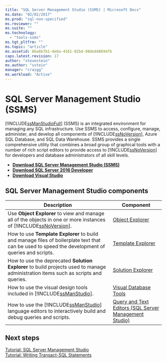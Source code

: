 ```yaml
---
title: "SQL Server Management Studio (SSMS) | Microsoft Docs"
ms.date: "02/02/2017"
ms.prod: "sql-non-specified"
ms.reviewer: ""
ms.suite: ""
ms.technology: 
  - "tools-ssms"
ms.tgt_pltfrm: ""
ms.topic: "article"
ms.assetid: 66a6b7b1-de6a-4161-82bd-98ded486947b
caps.latest.revision: 17
author: "stevestein"
ms.author: "sstein"
manager: "craigg"
ms.workload: "Active"
---
```

# SQL Server Management Studio (SSMS)

[!INCLUDE[ssManStudioFull](../includes/ssmanstudiofull_md.md)] (SSMS) is an integrated environment for managing any SQL infrastructure. Use SSMS to access, configure, manage, administer, and develop all components of [!INCLUDE[ssNoVersion](../includes/ssnoversion_md.md)], Azure SQL Database, and SQL Data Warehouse. SSMS provides a single comprehensive utility that combines a broad group of graphical tools with a number of rich script editors to provide access to [!INCLUDE[ssNoVersion](../includes/ssnoversion_md.md)] for developers and database administrators of all skill levels.



 
 - [**Download SQL Server Management Studio (SSMS)**](download-sql-server-management-studio-ssms.md) 
 - [**Download SQL Server 2016 Developer**](https://my.visualstudio.com/Downloads?q=SQL%20Server%20Developer)
 - [**Download Visual Studio**](https://www.visualstudio.com/post-download-vs/?sku=community&clcid=0x409&downloadrename=true)

  
## SQL Server Management Studio components  
  
|Description|Component|  
|---------------|---------|  
|Use **Object Explorer** to view and manage all of the objects in one or more instances of [!INCLUDE[ssNoVersion](../includes/ssnoversion_md.md)].|[Object Explorer](../ssms/object/object-explorer.md)|  
|How to use **Template Explorer** to build and manage files of boilerplate text that can be used to speed the development of queries and scripts.|[Template Explorer](../ssms/template/template-explorer.md)|  
|How to use the deprecated **Solution Explorer** to build projects used to manage administration items such as scripts and queries.|[Solution Explorer](../ssms/solution/solution-explorer.md)|  
|How to use the visual design tools included in [!INCLUDE[ssManStudio](../includes/ssmanstudio_md.md)].|[Visual Database Tools](../ssms/visual-db-tools/visual-database-tools.md)|  
|How to use the [!INCLUDE[ssManStudio](../includes/ssmanstudio_md.md)] language editors to interactively build and debug queries and scripts.|[Query and Text Editors (SQL Server Management Studio)](../relational-databases/scripting/query-and-text-editors-sql-server-management-studio.md)|  


## Next steps  
[Tutorial: SQL Server Management Studio](http://msdn.microsoft.com/en-us/d2bade70-07cf-4d94-b5d2-88aecb538ed1)  
[Tutorial: Writing Transact-SQL Statements](http://msdn.microsoft.com/en-us/2addc9be-67d0-423d-a457-192fe9d7d058)  
